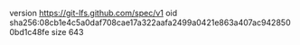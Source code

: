 version https://git-lfs.github.com/spec/v1
oid sha256:08cb1e4c5a0daf708cae17a322aafa2499a0421e863a407ac9428500bd1c48fe
size 643
